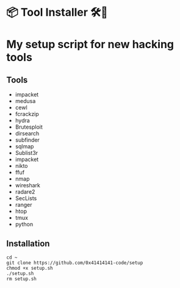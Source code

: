 # 📦 Tool Installer 🛠🧰
# My setup script for new hacking tools

## Tools
- impacket
- medusa
- cewl
- fcrackzip
- hydra
- Brutesploit
- dirsearch
- subfinder
- sqlmap
- Sublist3r
- impacket
- nikto
- ffuf
- nmap
- wireshark
- radare2
- SecLists
- ranger
- htop
- tmux
- python

## Installation



```
cd ~
git clone https://github.com/0x41414141-code/setup
chmod +x setup.sh
./setup.sh
rm setup.sh
```

